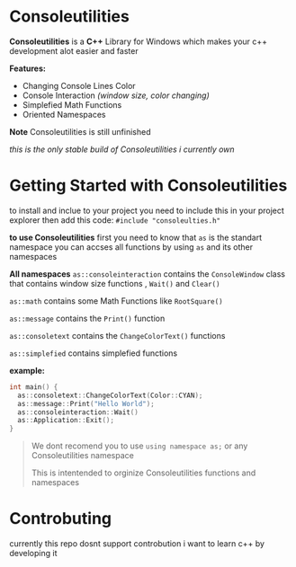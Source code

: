 # Consoleutilities
**Consoleutilities** is a **C++** Library for Windows which makes your c++ development alot easier and faster 

**Features:**
- Changing Console Lines Color
- Console Interaction *(window size, color changing)*
- Simplefied Math Functions
- Oriented Namespaces

**Note**
Consoleutilities is still unfinished

*this is the only stable build of Consoleutilities i currently own*

# Getting Started with Consoleutilities
to install and inclue to your project you need to include this in your project explorer then add this code: `#include "consoleulties.h"`

**to use Consoleutilities**
first you need to know that `as` is the standart namespace you can accses all functions by using `as` and its other namespaces

**All namespaces**
`as::consoleinteraction` contains the `ConsoleWindow` class that contains window size functions , `Wait()` and `Clear()`

`as::math` contains some Math Functions like `RootSquare()`

`as::message`  contains the `Print()` function

`as::consoletext` contains the `ChangeColorText()` functions

`as::simplefied` contains simplefied functions

**example:**
```cpp
int main() {
  as::consoletext::ChangeColorText(Color::CYAN);
  as::message::Print("Hello World");
  as::consoleinteraction::Wait()
  as::Application::Exit();
}
```

> We dont recomend you to use `using namespace as;` or any Consoleutilities namespace
> 
> This is intentended to orginize Consoleutilities functions and namespaces

# Controbuting
currently this repo dosnt support controbution i want to learn c++ by developing it
